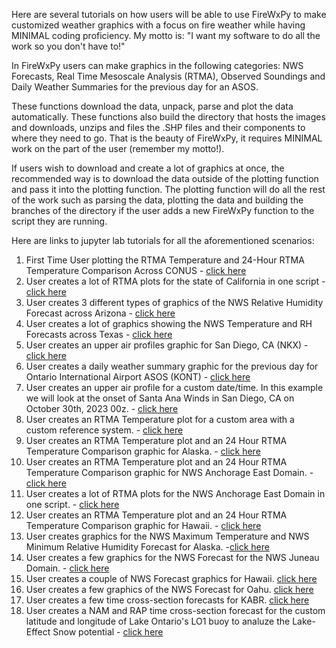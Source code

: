 Here are several tutorials on how users will be able to use FireWxPy to make customized weather graphics with a focus on fire weather while having MINIMAL coding proficiency. My motto is: "I want my software to do all the work so you don't have to!"

In FireWxPy users can make graphics in the following categories: NWS Forecasts, Real Time Mesoscale Analysis (RTMA), 
Observed Soundings and Daily Weather Summaries for the previous day for an ASOS. 

These functions download the data, unpack, parse and plot the data automatically. These functions also build the directory that hosts the images and downloads, unzips and files the .SHP files and their components to where they need to go. That is the beauty of FireWxPy, it requires MINIMAL work on the part of the user (remember my motto!). 

If users wish to download and create a lot of graphics at once, the recommended way is to download the data outside of the 
plotting function and pass it into the plotting function. The plotting function will do all the rest of the work such as
parsing the data, plotting the data and building the branches of the directory if the user adds a new FireWxPy function to the
script they are running. 

Here are links to jupyter lab tutorials for all the aforementioned scenarios:

1) First Time User plotting the RTMA Temperature and 24-Hour RTMA Temperature Comparison Across CONUS - [click here](https://github.com/edrewitz/FireWxPy-Jupyter-Labs/blob/main/Tutorials/CONUS_RTMA_Temperature_Example.ipynb)
2) User creates a lot of RTMA plots for the state of California in one script - [click here](https://github.com/edrewitz/FireWxPy-Jupyter-Labs/blob/main/Tutorials/RTMA_CA_Example.ipynb)
3) User creates 3 different types of graphics of the NWS Relative Humidity Forecast across Arizona - [click here](https://github.com/edrewitz/FireWxPy-Jupyter-Labs/blob/main/Tutorials/NWS_RH_Forecasts_AZ_Example.ipynb)
4) User creates a lot of graphics showing the NWS Temperature and RH Forecasts across Texas - [click here](https://github.com/edrewitz/FireWxPy-Jupyter-Labs/blob/main/Tutorials/NWS_Temperature_RH_Forecasts_TX_Example.ipynb)
5) User creates an upper air profiles graphic for San Diego, CA (NKX) - [click here](https://github.com/edrewitz/FireWxPy-Jupyter-Labs/blob/main/Tutorials/NKX_Sounding_Example.ipynb)
6) User creates a daily weather summary graphic for the previous day for Ontario International Airport ASOS (KONT) - [click here](https://github.com/edrewitz/FireWxPy-Jupyter-Labs/blob/main/Tutorials/KONT_Daily_Weather_Summary_Example.ipynb)
7) User creates an upper air profile for a custom date/time. In this example we will look at the onset of Santa Ana Winds in San Diego, CA on October 30th, 2023 00z. - [click here](https://github.com/edrewitz/FireWxPy-Jupyter-Labs/blob/main/Tutorials/Santa_Ana_Wind_Sounding.ipynb)
8) User creates an RTMA Temperature plot for a custom area with a custom reference system. - [click here](https://github.com/edrewitz/FireWxPy-Jupyter-Labs/blob/main/Tutorials/Custom_Plot.ipynb)
9) User creates an RTMA Temperature plot and an 24 Hour RTMA Temperature Comparison graphic for Alaska. - [click here](https://github.com/edrewitz/FireWxPy-Jupyter-Labs/blob/main/Tutorials/Alaska_RTMA_Temperature_Example.ipynb)
10) User creates an RTMA Temperature plot and an 24 Hour RTMA Temperature Comparison graphic for NWS Anchorage East Domain. - [click here](https://github.com/edrewitz/FireWxPy-Jupyter-Labs/blob/main/Tutorials/AER_RTMA_Temperature_Example.ipynb)
11) User creates a lot of RTMA plots for the NWS Anchorage East Domain in one script. - [click here](https://github.com/edrewitz/FireWxPy-Jupyter-Labs/blob/main/Tutorials/RTMA_AER_Example.ipynb)
12) User creates an RTMA Temperature plot and an 24 Hour RTMA Temperature Comparison graphic for Hawaii. - [click here](https://github.com/edrewitz/FireWxPy-Jupyter-Labs/blob/main/Tutorials/Hawaii_RTMA_Temperature_Example.ipynb)
13) User creates graphics for the NWS Maximum Temperature and NWS Minimum Relative Humidity Forecast for Alaska. -[click here](https://github.com/edrewitz/FireWxPy-Jupyter-Labs/blob/main/Tutorials/NWS_AK_example.ipynb)
14) User creates a few graphics for the NWS Forecast for the NWS Juneau Domain. - [click here](https://github.com/edrewitz/FireWxPy-Jupyter-Labs/blob/main/Tutorials/NWS_AJK_example.ipynb)
15) User creates a couple of NWS Forecast graphics for Hawaii. [click here](https://github.com/edrewitz/FireWxPy-Jupyter-Labs/blob/main/Tutorials/NWS_HI_example.ipynb)
16) User creates a few graphics of the NWS Forecast for Oahu. [click here](https://github.com/edrewitz/FireWxPy-Jupyter-Labs/blob/main/Tutorials/NWS_Oahu_example.ipynb)
17) User creates a few time cross-section forecasts for KABR. [click here](https://github.com/edrewitz/FireWxPy-Jupyter-Labs/blob/main/Tutorials/KABR_cross_section.ipynb)
18) User creates a NAM and RAP time cross-section forecast for the custom latitude and longitude of Lake Ontario's LO1 buoy to analuze the Lake-Effect Snow potential - [click here](https://github.com/edrewitz/FireWxPy-Jupyter-Labs/blob/main/Tutorials/LO1_cross_section.ipynb)

